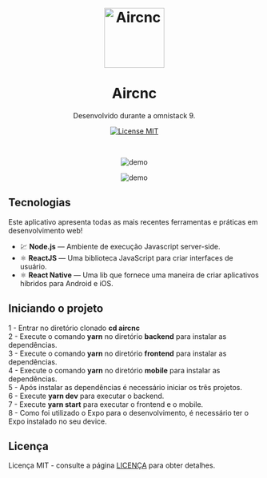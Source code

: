 <h1 align="center">
<br>
  <img src="https://i.imgur.com/taKo7wi.png" alt="Aircnc" width="120">
<br>
<br>
Aircnc
</h1>

<p align="center">Desenvolvido durante a omnistack 9.</p>

<p align="center">
  <a href="https://opensource.org/licenses/MIT">
    <img src="https://img.shields.io/badge/License-MIT-blue.svg" alt="License MIT">
  </a>
</p>

<br>

<p align="center">
  <img src="https://im6.ezgif.com/tmp/ezgif-6-6d9181988217.gif" alt="demo" height="demo">
</p>
  
<p align="center">
  <img src="https://im6.ezgif.com/tmp/ezgif-6-623c5db99ae5.gif" alt="demo" height="demo">
</p>

## Tecnologias
[//]: # (Add the features of your project here:)
Este aplicativo apresenta todas as mais recentes ferramentas e práticas em desenvolvimento web!

- 💹 **Node.js** — Ambiente de execução Javascript server-side.
- ⚛️ **ReactJS** — Uma biblioteca JavaScript para criar interfaces de usuário.
- ⚛️ **React Native** — Uma lib que fornece uma maneira de criar aplicativos híbridos para Android e iOS.

## Iniciando o projeto

1 - Entrar no diretório clonado **cd aircnc** <br />
2 - Execute o comando **yarn** no diretório **backend** para instalar as dependências. <br />
3 - Execute o comando **yarn** no diretório **frontend** para instalar as dependências. <br />
4 - Execute o comando **yarn** no diretório **mobile** para instalar as dependências. <br />
5 - Após instalar as dependências é necessário iniciar os três projetos. <br />
6 - Execute **yarn dev** para executar o backend. <br />
7 - Execute **yarn start** para executar o frontend e o mobile. <br />
8 - Como foi utilizado o Expo para o desenvolvimento, é necessário ter o Expo instalado no seu device.

## Licença

Licença MIT - consulte a página [LICENÇA](https://opensource.org/licenses/MIT) para obter detalhes.
